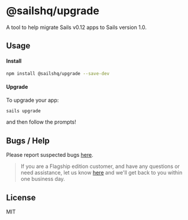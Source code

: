# @sailshq/upgrade

A tool to help migrate Sails v0.12 apps to Sails version 1.0.

## Usage

#### Install

```bash
npm install @sailshq/upgrade --save-dev
```

#### Upgrade

To upgrade your app:

```bash
sails upgrade
```

and then follow the prompts!

## Bugs / Help

Please report suspected bugs [here](https://sailsjs.com/bugs).

> If you are a Flagship edition customer, and have any questions or need assistance, let us know [here](https://flagship.sailsjs.com) and we'll get back to you within one business day.


## License

MIT
